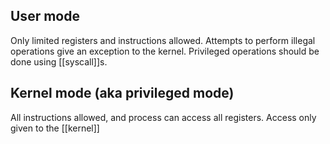 ## User mode
Only limited registers and instructions allowed. Attempts to perform illegal operations give an exception to the kernel. Privileged operations should be done using [[syscall]]s.

## Kernel mode (aka privileged mode)
All instructions allowed, and process can access all registers. Access only given to the [[kernel]]